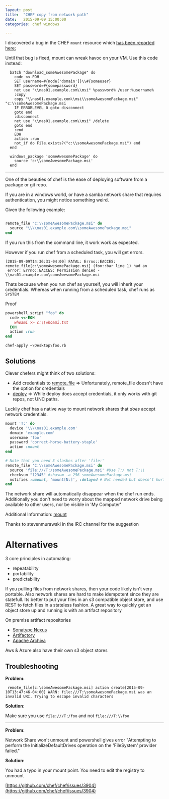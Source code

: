 ```yaml
---
layout: post
title:  "CHEF copy from network path"
date:   2015-09-09 15:00:00
categories: chef windows  

---
```



I discovered a bug in the CHEF `mount` resource which [has been reported here:](https://github.com/chef/chef/issues/3904)

Until that bug is fixed, mount can wreak havoc on your VM. Use this code instead:

```
  batch "download_someAwesomePackage" do
    code <<-EOH
    SET username=#{node['domain']}\\#{someuser}
    SET password=#{somepassword}
    net use "\\nas01.example.com\\msi" %password% /user:%username%
    :copy
    copy "\\nas01.example.com\\msi\\someAwesomePackage.msi" "c:\\someAwesomePackage.msi
    IF ERRORLEVEL 0 goto disconnect
    goto end
    :disconnect
    net use "\\nas01.example.com\\msi" /delete
    goto end
    :end
    EOH
    action :run
    not_if do File.exists?("c:\\someAwesomePackage.msi") end
  end

  windows_package 'someAwesomePackage' do
    source 'c:\\someAwesomePackage.msi'
  end

```

----

One of the beauties of chef is the ease of deploying software from a package or git repo.

If you are in a windows world, or have a samba network share that requires authentication, you might notice something weird.

Given the following example:

```ruby

remote_file "c:\\someAwesomePackage.msi" do
  source "\\\\nas01.example.com\\someAwesomePackage.msi"
end

```

If you run this from the command line, it work work as expected.

However if you run chef from a scheduled task, you will get errors.

```
[2015-09-09T14:36:31-04:00] FATAL: Errno::EACCES: remote_file[c:\someAwesomePackage.msi] (foo::bar line 1) had an
 error: Errno::EACCES: Permission denied - \\nas01.example.com\someAwesomePackage.msi
```

Thats because when you run chef as yourself, you will inherit your credentials. Whereas when running from a scheduled task, chef runs as `SYSTEM`

Proof

```ruby
powershell_script "foo" do
  code <<-EOH
    whoami >> c:\\whoami.txt
  EOH
  action :run
end

```

    chef-apply ~\Desktop\foo.rb


## Solutions

Clever chefers might think of two solutions:

- Add credentials to [remote_file](https://docs.chef.io/resource_remote_file.html) => Unfortunately, remote_file doesn't have the option for credentials  
- [deploy](https://docs.chef.io/resource_deploy.html)  => While deploy does accept credentials, it only works with git repos, not UNC paths.


Luckliy chef has a native way to mount network shares that *does* accept network credentials.

```ruby
mount 'T:' do
  device '\\\\nas01.example.com'
  domain 'example.com'
  username 'foo'
  password 'correct-horse-battery-staple'
  action :mount
end

# Note that you need 3 slashes after 'file:'
remote_file 'C:\\someAwesomePackage.msi' do
  source 'file:///T:/someAwesomePackage.msi' #Use T:/ not T:\\
  checksum "12345" #shasum -a 256 someAwesomePackage.msi
  notifies :umount, 'mount[N:]', :delayed # Not needed but doesn't hurt
end
```

The network share will automatically disappear when the chef run ends. Additionally you don't need to worry about the mapped network drive being available to other users, nor be visible in 'My Computer'

Additional Information: [mount](https://docs.chef.io/resource_mount.html)

Thanks to stevenmurawski in the IRC channel for the suggestion

# Alternatives

3 core principles in automating:

- repeatability
- portability
- predictability

If you pulling files from network shares, then your code likely isn't very portable. Also network shares are hard to make idempotent since they are statefull. Its better to put your files in an s3 compatible object store, and use REST to fetch files in a stateless fashion. A great way to quickly get an object store up and running is with an artifact repository

On premise artifact repositories

- [Sonatype Nexus](http://www.sonatype.com/nexus-repository-trial-download?ads_cmpid=595054006&ads_adid=28246754566&ads_matchtype=b&ads_network=g&ads_creative=105390970846&utm_term=%2Bartifactory%20%2Brepository&ads_targetid=kwd-174433708846&utm_campaign=&utm_source=adwords&utm_medium=ppc&ttv=2&gclid=COGw2tuGoc0CFZSEfgodziYO_g)
- [Artifactory](https://www.jfrog.com/artifactory/)
- [Apache Archiva](http://archiva.apache.org/index.cgi)

Aws & Azure also have their own s3 object stores

## Troubleshooting

**Problem:**   

```
 remote_file[c:\someAwesomePackage.msi] action create[2015-09-10T13:47:46-04:00] WARN: file:///T:\someAwesomePackage.msi was an invalid URI. Trying to escape invalid characters
```

**Solution:**

  Make sure you use `file:///T:/foo` and not `file:///T:\\foo`

---
**Problem:**

  Network Share won't unmount and powershell gives error "Attempting to perform the InitializeDefaultDrives operation on the 'FileSystem' provider failed."

**Solution:**

  You had a typo in your mount point. You need to edit the registry to unmount

  [https://github.com/chef/chef/issues/3904](https://github.com/chef/chef/issues/3904)
